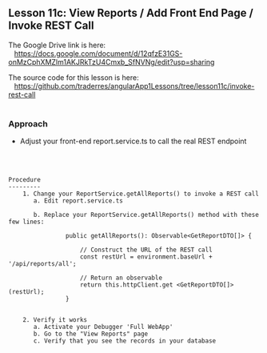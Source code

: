 Lesson 11c:  View Reports / Add Front End Page / Invoke REST Call
-----------------------------------------------------------------
The Google Drive link is here:<br>
&nbsp;&nbsp;&nbsp;https://docs.google.com/document/d/12qfzE31GS-onMzCphXMZlm1AKJRkTzU4Cmxb_SfNVNg/edit?usp=sharing
      

The source code for this lesson is here:<br>
&nbsp;&nbsp;&nbsp;https://github.com/traderres/angularApp1Lessons/tree/lesson11c/invoke-rest-call
<br>
<br>

<h3>Approach</h3>

- Adjust your front-end report.service.ts to call the real REST endpoint

<br>
<br>




```
Procedure
---------
    1. Change your ReportService.getAllReports() to invoke a REST call
       a. Edit report.service.ts

       b. Replace your ReportService.getAllReports() method with these few lines:
            
                public getAllReports(): Observable<GetReportDTO[]> {
                
                    // Construct the URL of the REST call
                    const restUrl = environment.baseUrl + '/api/reports/all';
                
                    // Return an observable
                    return this.httpClient.get <GetReportDTO[]>(restUrl);
                }


    2. Verify it works
       a. Activate your Debugger 'Full WebApp'
       b. Go to the "View Reports" page
       c. Verify that you see the records in your database

```
